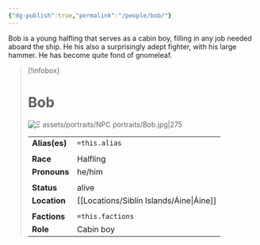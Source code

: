 ```yaml
---
{"dg-publish":true,"permalink":"/people/bob/"}
---
```


Bob is a young halfling that serves as a cabin boy, filling in any job needed aboard the ship. He his also a surprisingly adept fighter, with his large hammer. He has become quite fond of gnomeleaf. 

> [!infobox] 
> 
> # Bob
> ![Ξ assets/portraits/NPC portraits/Bob.jpg|275](/img/user/%CE%9E%20assets/portraits/NPC%20portraits/Bob.jpg)
> 
> | | |
> | --- | --- |
> | **Alias(es)** | `=this.alias` |
> | | | 
> | **Race** | Halfling |
> | **Pronouns** | he/him |
> | | | 
> | **Status** | alive | 
> | **Location** | [[Locations/Siblín Islands/Áine\|Áine]] |
> | | | 
> | **Factions** | `=this.factions` |
> | **Role** | Cabin boy |
